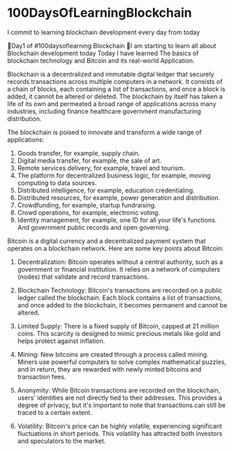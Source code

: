 # 100DaysOfLearningBlockchain
I commit to learning blockchain development every day from today

🚀Day1 of #100daysoflearning Blockchain
🧠I am starting to learn all about Blockchain development today
Today I have learned The basics of blockchain technology and Bitcoin and its real-world Application.

Blockchain is a decentralized and immutable digital ledger that securely records transactions across multiple computers in a network. It consists of a chain of blocks, each containing a list of transactions, and once a block is added, it cannot be altered or deleted.
The blockchain by itself has taken a life of its own and permeated a broad range of applications across many industries, including
finance
healthcare
government
manufacturing
distribution.

The blockchain is poised to innovate and transform a wide range of applications:
1. Goods transfer, for example, supply chain. 
2. Digital media transfer, for example, the sale of art.
3. Remote services delivery, for example, travel and tourism. 
4. The platform for decentralized business logic, for example, moving computing to data sources.
5. Distributed intelligence, for example, education credentialing.
6. Distributed resources, for example, power generation and distribution. 
7. Crowdfunding, for example, startup fundraising. 
8. Crowd operations, for example, electronic voting. 
9. Identity management, for example, one ID for all your life's functions.
And government public records and open governing.

Bitcoin is a digital currency and a decentralized payment system that operates on a blockchain network. Here are some key points about Bitcoin:

1. Decentralization: Bitcoin operates without a central authority, such as a government or financial institution. It relies on a network of computers (nodes) that validate and record transactions.

2. Blockchain Technology: Bitcoin's transactions are recorded on a public ledger called the blockchain. Each block contains a list of transactions, and once added to the blockchain, it becomes permanent and cannot be altered.

3. Limited Supply: There is a fixed supply of Bitcoin, capped at 21 million coins. This scarcity is designed to mimic precious metals like gold and helps protect against inflation.

4. Mining: New bitcoins are created through a process called mining. Miners use powerful computers to solve complex mathematical puzzles, and in return, they are rewarded with newly minted bitcoins and transaction fees.

5. Anonymity: While Bitcoin transactions are recorded on the blockchain, users' identities are not directly tied to their addresses. This provides a degree of privacy, but it's important to note that transactions can still be traced to a certain extent.

6. Volatility: Bitcoin's price can be highly volatile, experiencing significant fluctuations in short periods. This volatility has attracted both investors and speculators to the market.
